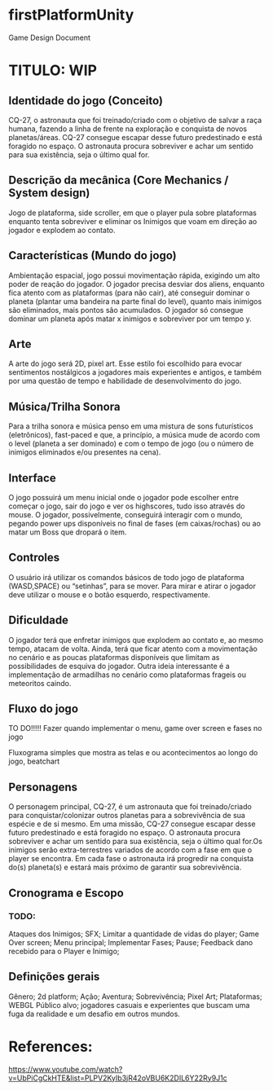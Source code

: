 # firstPlatformUnity

Game Design Document

# TITULO: WIP


## Identidade do jogo (Conceito)

CQ-27, o astronauta que foi treinado/criado com o objetivo de salvar a raça humana, fazendo a linha de frente na exploração e conquista de novos planetas/áreas. CQ-27 consegue escapar desse futuro predestinado e está foragido no espaço. O astronauta procura sobreviver e achar um sentido para sua existência, seja o último qual for.

 
## Descrição da mecânica (Core Mechanics / System design)
Jogo de plataforma, side scroller, em que o player pula sobre plataformas enquanto tenta sobreviver e eliminar os Inimigos que voam em direção ao jogador e explodem ao contato.


## Características (Mundo do jogo)
Ambientação espacial, jogo possui movimentação rápida, exigindo um alto poder de reação do jogador. O jogador precisa desviar dos aliens, enquanto fica atento com as plataformas (para não cair), até conseguir dominar o planeta (plantar uma bandeira na parte final do level), quanto mais inimigos são eliminados, mais pontos são acumulados. O jogador só consegue dominar um planeta após matar x inimigos e sobreviver por um tempo y.


## Arte
A arte do jogo será 2D, pixel art. Esse estilo foi escolhido para evocar sentimentos nostálgicos a jogadores mais experientes e antigos, e também por uma questão de tempo e habilidade de desenvolvimento do jogo.



## Música/Trilha Sonora
Para a trilha sonora e música penso em uma mistura de sons futurísticos (eletrônicos), fast-paced e que, a princípio, a música mude de acordo com o level (planeta a ser dominado) e com o tempo de jogo (ou o número de inimigos eliminados e/ou presentes na cena).


## Interface
O jogo possuirá um menu inicial onde o jogador pode escolher entre começar o jogo, sair do jogo e ver os highscores, tudo isso através do mouse. O jogador, possivelmente, conseguirá interagir com o mundo, pegando power ups disponíveis no final de fases (em caixas/rochas) ou ao matar um Boss que dropará o item.




## Controles
O usuário irá utilizar os comandos básicos de todo jogo de plataforma (WASD,SPACE) ou “setinhas”, para se mover. Para mirar e atirar o jogador deve utilizar o mouse e o botão esquerdo, respectivamente.



## Dificuldade
O jogador terá que enfretar inimigos que explodem ao contato e, ao mesmo tempo, atacam de volta. Ainda, terá que ficar atento com a movimentação no cenário e as poucas plataformas disponíveis que limitam as possibilidades de esquiva do jogador. Outra ideia interessante é a implementação de armadilhas no cenário como plataformas frageis ou meteoritos caindo.


## Fluxo do jogo 
TO DO!!!!!  Fazer quando implementar o menu, game over screen e fases no jogo


Fluxograma simples que mostra as telas e ou acontecimentos ao longo do jogo, beatchart



## Personagens
O personagem principal, CQ-27, é um astronauta que foi treinado/criado para conquistar/colonizar outros planetas para a sobrevivência de sua espécie e de si mesmo. Em uma missão, CQ-27 consegue escapar desse futuro predestinado e está foragido no espaço. O astronauta procura sobreviver e achar um sentido para sua existência, seja o último qual for.Os inimigos serão extra-terrestres variados de acordo com a fase em que o player se encontra. Em cada fase o astronauta irá progredir na conquista do(s) planeta(s) e estará mais próximo de garantir sua sobrevivência.

 

## Cronograma e Escopo
### TODO:
Ataques dos Inimigos;
SFX;
Limitar a quantidade de vidas do player; 
Game Over screen;
Menu principal;
Implementar Fases;
Pause;
Feedback dano recebido para o Player e Inimigo;


## Definições gerais
Gênero; 2d platform; Ação; Aventura; Sobrevivência; Pixel Art;
Plataformas; WEBGL
Público alvo; jogadores casuais e experientes que buscam uma fuga da realidade e um desafio em outros mundos.

# References: 
https://www.youtube.com/watch?v=UbPiCgCkHTE&list=PLPV2KyIb3jR42oVBU6K2DIL6Y22Ry9J1c



